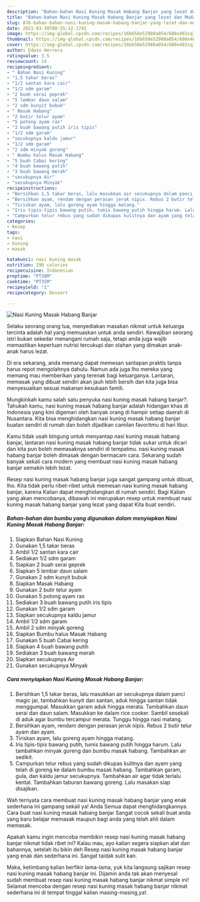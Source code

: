 ```yaml
---
description: "Bahan-bahan Nasi Kuning Masak Habang Banjar yang lezat dan Mudah Dibuat"
title: "Bahan-bahan Nasi Kuning Masak Habang Banjar yang lezat dan Mudah Dibuat"
slug: 876-bahan-bahan-nasi-kuning-masak-habang-banjar-yang-lezat-dan-mudah-dibuat
date: 2021-03-30T00:55:12.174Z
image: https://img-global.cpcdn.com/recipes/16b658e52988a054/680x482cq70/nasi-kuning-masak-habang-banjar-foto-resep-utama.jpg
thumbnail: https://img-global.cpcdn.com/recipes/16b658e52988a054/680x482cq70/nasi-kuning-masak-habang-banjar-foto-resep-utama.jpg
cover: https://img-global.cpcdn.com/recipes/16b658e52988a054/680x482cq70/nasi-kuning-masak-habang-banjar-foto-resep-utama.jpg
author: Edwin Herrera
ratingvalue: 3.5
reviewcount: 14
recipeingredient:
- " Bahan Nasi Kuning"
- "1,5 takar beras"
- "1/2 santan kara cair"
- "1/2 sdm garam"
- "2 buah serai geprek"
- "5 lembar daun salam"
- "2 sdm kunyit bubuk"
- " Masak Habang"
- "2 butir telur ayam"
- "5 potong ayam ras"
- "3 buah bawang putih iris tipis"
- "1/2 sdm garam"
- "secukupnya kaldu jamur"
- "1/2 sdm garam"
- "2 sdm minyak goreng"
- " Bumbu halus Masak Habang"
- "5 buah Cabai kering"
- "4 buah bawang putih"
- "3 buah bawang merah"
- "secukupnya Air"
- "secukupnya Minyak"
recipeinstructions:
- "Bersihkan 1,5 takar beras, lalu masukkan air secukupnya dalam panci magic jar, tambahkan kunyit dan santan, aduk hingga santan tidak menggumpal. Masukkan garam aduk hingga merata. Tambahkan daun serai dan daun salam. Masukkan ke dalam rice cooker. Sambil sesekali di aduk agar bumbu tercampur merata. Tunggu hingga nasi matang."
- "Bersihkan ayam, rendam dengan perasan jeruk nipis. Rebus 2 butir telur ayam dan ayam."
- "Tiriskan ayam, lalu goreng ayam hingga matang."
- "Iris tipis-tipis bawang putih, tumis bawang putih hingga harum. Lalu tambahkan minyak goreng dan bumbu masak habang. Tambahkan air sedikit."
- "Campurkan telur rebus yang sudah dikupas kulitnya dan ayam yang telah di goreng ke dalam bumbu masak habang. Tambahkan garam, gula, dan kaldu jamur secukupnya. Tambahkan air agar tidak terlalu kental. Tambahkan taburan bawang goreng. Lalu masakan siap disajikan."
categories:
- Resep
tags:
- nasi
- kuning
- masak

katakunci: nasi kuning masak 
nutrition: 298 calories
recipecuisine: Indonesian
preptime: "PT38M"
cooktime: "PT35M"
recipeyield: "1"
recipecategory: Dessert

---
```



![Nasi Kuning Masak Habang Banjar](https://img-global.cpcdn.com/recipes/16b658e52988a054/680x482cq70/nasi-kuning-masak-habang-banjar-foto-resep-utama.jpg)

Selaku seorang orang tua, menyediakan masakan nikmat untuk keluarga tercinta adalah hal yang memuaskan untuk anda sendiri. Kewajiban seorang istri bukan sekedar menangani rumah saja, tetapi anda juga wajib memastikan keperluan nutrisi tercukupi dan olahan yang dimakan anak-anak harus lezat.

Di era  sekarang, anda memang dapat memesan santapan praktis tanpa harus repot mengolahnya dahulu. Namun ada juga lho mereka yang memang mau memberikan yang terenak bagi keluarganya. Lantaran, memasak yang dibuat sendiri akan jauh lebih bersih dan kita juga bisa menyesuaikan sesuai makanan kesukaan famili. 



Mungkinkah kamu salah satu penyuka nasi kuning masak habang banjar?. Tahukah kamu, nasi kuning masak habang banjar adalah hidangan khas di Indonesia yang kini digemari oleh banyak orang di hampir setiap daerah di Nusantara. Kita bisa menghidangkan nasi kuning masak habang banjar buatan sendiri di rumah dan boleh dijadikan camilan favoritmu di hari libur.

Kamu tidak usah bingung untuk menyantap nasi kuning masak habang banjar, lantaran nasi kuning masak habang banjar tidak sukar untuk dicari dan kita pun boleh memasaknya sendiri di tempatmu. nasi kuning masak habang banjar boleh dimasak dengan bermacam cara. Sekarang sudah banyak sekali cara modern yang membuat nasi kuning masak habang banjar semakin lebih lezat.

Resep nasi kuning masak habang banjar juga sangat gampang untuk dibuat, lho. Kita tidak perlu ribet-ribet untuk memesan nasi kuning masak habang banjar, karena Kalian dapat menghidangkan di rumah sendiri. Bagi Kalian yang akan mencobanya, dibawah ini merupakan resep untuk membuat nasi kuning masak habang banjar yang lezat yang dapat Kita buat sendiri.

<!--inarticleads1-->

##### Bahan-bahan dan bumbu yang digunakan dalam menyiapkan Nasi Kuning Masak Habang Banjar:

1. Siapkan  Bahan Nasi Kuning
1. Gunakan 1,5 takar beras
1. Ambil 1/2 santan kara cair
1. Sediakan 1/2 sdm garam
1. Siapkan 2 buah serai geprek
1. Siapkan 5 lembar daun salam
1. Gunakan 2 sdm kunyit bubuk
1. Siapkan  Masak Habang
1. Gunakan 2 butir telur ayam
1. Gunakan 5 potong ayam ras
1. Sediakan 3 buah bawang putih iris tipis
1. Gunakan 1/2 sdm garam
1. Siapkan secukupnya kaldu jamur
1. Ambil 1/2 sdm garam
1. Ambil 2 sdm minyak goreng
1. Siapkan  Bumbu halus Masak Habang
1. Gunakan 5 buah Cabai kering
1. Siapkan 4 buah bawang putih
1. Sediakan 3 buah bawang merah
1. Siapkan secukupnya Air
1. Gunakan secukupnya Minyak




<!--inarticleads2-->

##### Cara menyiapkan Nasi Kuning Masak Habang Banjar:

1. Bersihkan 1,5 takar beras, lalu masukkan air secukupnya dalam panci magic jar, tambahkan kunyit dan santan, aduk hingga santan tidak menggumpal. Masukkan garam aduk hingga merata. Tambahkan daun serai dan daun salam. Masukkan ke dalam rice cooker. Sambil sesekali di aduk agar bumbu tercampur merata. Tunggu hingga nasi matang.
1. Bersihkan ayam, rendam dengan perasan jeruk nipis. Rebus 2 butir telur ayam dan ayam.
1. Tiriskan ayam, lalu goreng ayam hingga matang.
1. Iris tipis-tipis bawang putih, tumis bawang putih hingga harum. Lalu tambahkan minyak goreng dan bumbu masak habang. Tambahkan air sedikit.
1. Campurkan telur rebus yang sudah dikupas kulitnya dan ayam yang telah di goreng ke dalam bumbu masak habang. Tambahkan garam, gula, dan kaldu jamur secukupnya. Tambahkan air agar tidak terlalu kental. Tambahkan taburan bawang goreng. Lalu masakan siap disajikan.




Wah ternyata cara membuat nasi kuning masak habang banjar yang enak sederhana ini gampang sekali ya! Anda Semua dapat menghidangkannya. Cara buat nasi kuning masak habang banjar Sangat cocok sekali buat anda yang baru belajar memasak maupun bagi anda yang telah ahli dalam memasak.

Apakah kamu ingin mencoba membikin resep nasi kuning masak habang banjar nikmat tidak ribet ini? Kalau mau, ayo kalian segera siapkan alat dan bahannya, setelah itu bikin deh Resep nasi kuning masak habang banjar yang enak dan sederhana ini. Sangat taidak sulit kan. 

Maka, ketimbang kalian berfikir lama-lama, yuk kita langsung sajikan resep nasi kuning masak habang banjar ini. Dijamin anda tak akan menyesal sudah membuat resep nasi kuning masak habang banjar nikmat simple ini! Selamat mencoba dengan resep nasi kuning masak habang banjar nikmat sederhana ini di tempat tinggal kalian masing-masing,ya!.

